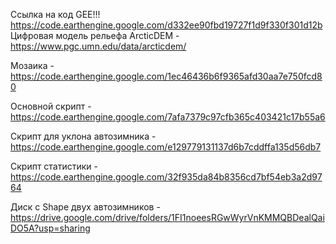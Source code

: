Ссылка на код GEE!!!    https://code.earthengine.google.com/d332ee90fbd19727f1d9f330f301d12b
Цифровая модель рельефа ArcticDEM - https://www.pgc.umn.edu/data/arcticdem/

Мозаика - https://code.earthengine.google.com/1ec46436b6f9365afd30aa7e750fcd80

Основной скрипт - https://code.earthengine.google.com/7afa7379c97cfb365c403421c17b55a6

Скрипт для уклона автозимника - https://code.earthengine.google.com/e129779131137d6b7cddffa135d56db7

Скрипт статистики - https://code.earthengine.google.com/32f935da84b8356cd7bf54eb3a2d9764

Диск с Shape двух автозимников - https://drive.google.com/drive/folders/1FI1noeesRGwWyrVnKMMQBDealQaiDO5A?usp=sharing
